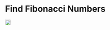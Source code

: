 # Find Fibonacci Numbers

<p align="left">
  <a href="LICENSE.md">
    <img src="../assest/fullview.png" alt="License: MIT" height="18">
  </a>
</p>